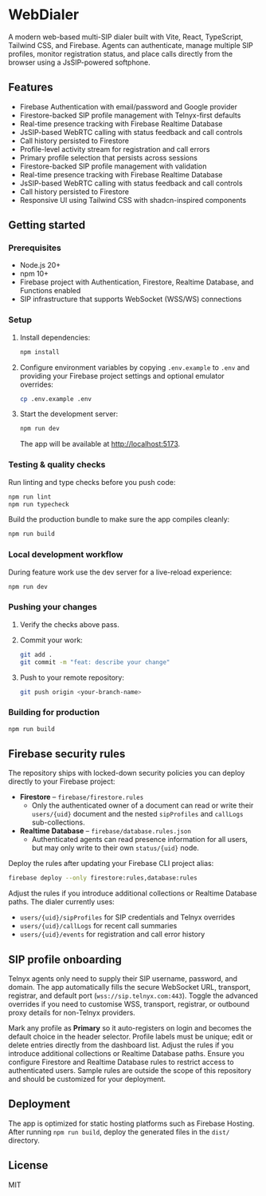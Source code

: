# WebDialer

A modern web-based multi-SIP dialer built with Vite, React, TypeScript, Tailwind CSS, and Firebase. Agents can authenticate, manage multiple SIP profiles, monitor registration status, and place calls directly from the browser using a JsSIP-powered softphone.

## Features

- Firebase Authentication with email/password and Google provider
- Firestore-backed SIP profile management with Telnyx-first defaults
- Real-time presence tracking with Firebase Realtime Database
- JsSIP-based WebRTC calling with status feedback and call controls
- Call history persisted to Firestore
- Profile-level activity stream for registration and call errors
- Primary profile selection that persists across sessions
- Firestore-backed SIP profile management with validation
- Real-time presence tracking with Firebase Realtime Database
- JsSIP-based WebRTC calling with status feedback and call controls
- Call history persisted to Firestore
- Responsive UI using Tailwind CSS with shadcn-inspired components

## Getting started

### Prerequisites

- Node.js 20+
- npm 10+
- Firebase project with Authentication, Firestore, Realtime Database, and Functions enabled
- SIP infrastructure that supports WebSocket (WSS/WS) connections

### Setup

1. Install dependencies:

   ```bash
   npm install
   ```

2. Configure environment variables by copying `.env.example` to `.env` and providing your Firebase project settings and optional emulator overrides:

   ```bash
   cp .env.example .env
   ```

3. Start the development server:

   ```bash
   npm run dev
   ```

   The app will be available at [http://localhost:5173](http://localhost:5173).

### Testing & quality checks

Run linting and type checks before you push code:

```bash
npm run lint
npm run typecheck
```

Build the production bundle to make sure the app compiles cleanly:

```bash
npm run build
```

### Local development workflow

During feature work use the dev server for a live-reload experience:

```bash
npm run dev
```

### Pushing your changes

1. Verify the checks above pass.
2. Commit your work:

   ```bash
   git add .
   git commit -m "feat: describe your change"
   ```

3. Push to your remote repository:

   ```bash
   git push origin <your-branch-name>
   ```

### Building for production

```bash
npm run build
```

## Firebase security rules

The repository ships with locked-down security policies you can deploy directly to your Firebase project:

- **Firestore** – `firebase/firestore.rules`
  - Only the authenticated owner of a document can read or write their `users/{uid}` document and the nested `sipProfiles` and `callLogs` sub-collections.
- **Realtime Database** – `firebase/database.rules.json`
  - Authenticated agents can read presence information for all users, but may only write to their own `status/{uid}` node.

Deploy the rules after updating your Firebase CLI project alias:

```bash
firebase deploy --only firestore:rules,database:rules
```

Adjust the rules if you introduce additional collections or Realtime Database paths. The dialer currently uses:

- `users/{uid}/sipProfiles` for SIP credentials and Telnyx overrides
- `users/{uid}/callLogs` for recent call summaries
- `users/{uid}/events` for registration and call error history

## SIP profile onboarding

Telnyx agents only need to supply their SIP username, password, and domain. The app automatically fills the secure WebSocket URL, transport, registrar, and default port (`wss://sip.telnyx.com:443`). Toggle the advanced overrides if you need to customise WSS, transport, registrar, or outbound proxy details for non-Telnyx providers.

Mark any profile as **Primary** so it auto-registers on login and becomes the default choice in the header selector. Profile labels must be unique; edit or delete entries directly from the dashboard list.
Adjust the rules if you introduce additional collections or Realtime Database paths.
Ensure you configure Firestore and Realtime Database rules to restrict access to authenticated users. Sample rules are outside the scope of this repository and should be customized for your deployment.

## Deployment

The app is optimized for static hosting platforms such as Firebase Hosting. After running `npm run build`, deploy the generated files in the `dist/` directory.

## License

MIT
